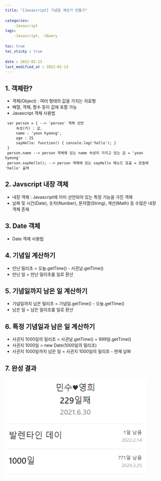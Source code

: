 ```yaml
---
title: "[Javascript] 기념일 계산기 만들기"

categories:
    -Javascript
tags:
    -Javascript, -JQuery

toc: true
toc_sticky : true

date : 2022-02-13
last_modified_at : 2022-02-13
---
```



## 1. 객체란?
  - 객체(Object) : 여러 형태의 값을 가지는 자료형
  - 배열, 객체, 함수 등이 값에 포함 가능
  - Javascript 객체 사용법

   ```
    var person = { --> 'person' 객체 선언
	    속성(키) : 값, 
	    name : 'yoon hyeong', 
	    age : 25
	    sayHello: function() { console.log('hello'); }
    }
    person.name --> person 객체에 있는 name 속성이 가지고 있는 값 = 'yoon hyeong'
    person.sayHello(); --> person 객체에 있는 sayHello 메소드 호출 = 콘솔에 'hello' 출력

   ```

## 2. Javscript 내장 객체
  - 내장 객체 : Javascript에 이미 선언되어 있는 특정 기능을 가진 객체
  - 날짜 및 시간(Date), 숫자(Number), 문자열(String), 계산(Math) 등 수많은 내장 객체 존재

## 3. Date 객체
  - Date 객체 사용법

    <script src="https://gist.github.com/Namsang710/7eba311b4577b567850f69da9e9b82eb.js"></script>
  
## 4. 기념일 계산하기
  - 만난 밀리초 = 오늘.getTime() - 사귄날.getTime()
  - 만난 일 = 만난 밀리초를 일로 환산

  <script src="https://gist.github.com/Namsang710/70505e69c08fd91293a6be97e7173fe6.js"></script>

## 5. 기념일까지 남은 일 계산하기
  - 기념일까지 남은 밀리초 = 기념일.getTime() - 오늘.getTime() 
  - 남은 일 = 남은 밀리초를 일로 환산

  <script src="https://gist.github.com/Namsang710/b2f1c8cb93facf2fcd9a6e177be06932.js"></script>

## 6. 특정 기념일과 남은 일 계산하기
  - 사귄지 1000일의 밀리초 = 사귄날.getTime() + 999일.getTime()
  - 사귄지 1000일 = new Date(1000일의 밀리초)
  - 사귄지 1000일까지 남은 일 = 사귄지 1000일의 밀리초 - 현재 날짜

  <script src="https://gist.github.com/Namsang710/e037afb0826943d9aedeb6ccf6dc0a5d.js"></script>
  
## 7. 완성 결과

  ![screenshot](/images/javascript/result5.PNG)

